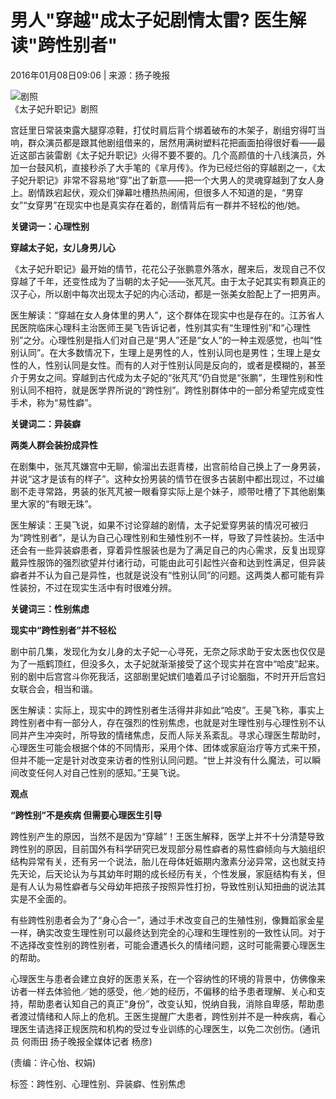 # 男人"穿越"成太子妃剧情太雷? 医生解读"跨性别者"

2016年01月08日09:06 | 来源：扬子晚报

![剧照](http://www.people.com.cn/mediafile/pic/20160108/92/647735867229142760.jpg)  
《太子妃升职记》剧照

宫廷里日常装束露大腿穿凉鞋，打仗时肩后背个绑着破布的木架子，剧组穷得叮当响，群众演员都是跟其他剧组借来的，居然用满树塑料花把画面拍得很好看——最近这部古装雷剧《太子妃升职记》火得不要不要的。几个高颜值的十八线演员，外加一台鼓风机，直接秒杀了大手笔的《芈月传》。作为已经烂俗的穿越剧之一，《太子妃升职记》非常不容易地“穿”出了新意——把一个大男人的灵魂穿越到了女人身上。剧情跌宕起伏，观众们弹幕吐槽热热闹闹，但很多人不知道的是，“男穿女”“女穿男”在现实中也是真实存在着的，剧情背后有一群并不轻松的他/她。

**关键词一：心理性别**

**穿越太子妃，女儿身男儿心**

《太子妃升职记》最开始的情节，花花公子张鹏意外落水，醒来后，发现自己不仅穿越了千年，还变性成为了当朝的太子妃——张芃芃。由于太子妃其实有颗真正的汉子心，所以剧中每次出现太子妃的内心活动，都是一张美女脸配上了一把男声。

医生解读：“穿越在女人身体里的男人”，这个群体在现实中也是存在的。江苏省人民医院临床心理科主治医师王昊飞告诉记者，性别其实有“生理性别”和“心理性别”之分。心理性别是指人们对自己是“男人”还是“女人”的一种主观感觉，也叫“性别认同”。在大多数情况下，生理上是男性的人，性别认同也是男性；生理上是女性的人，性别认同是女性。而有的人对于性别认同是反向的，或者是模糊的，甚至介于男女之间。穿越到古代成为太子妃的“张芃芃”仍自觉是“张鹏”，生理性别和性别认同不相符，就是医学界所说的“跨性别”。跨性别群体中的一部分希望完成变性手术，称为“易性癖”。

**关键词二：异装癖**

**两类人群会装扮成异性**

在剧集中，张芃芃嫌宫中无聊，偷溜出去逛青楼，出宫前给自己换上了一身男装，并说“这才是该有的样子”。这种女扮男装的情节在很多古装剧中都出现过，不过编剧不走寻常路，男装的张芃芃被一眼看穿实际上是个妹子，顺带吐槽了下其他剧集里大家的“有眼无珠”。

医生解读：王昊飞说，如果不讨论穿越的剧情，太子妃爱穿男装的情况可被归为“跨性别者”，是认为自己心理性别和生殖性别不一样，导致了异性装扮。生活中还会有一些异装癖患者，穿着异性服装也是为了满足自己的内心需求，反复出现穿戴异性服饰的强烈欲望并付诸行动，可能由此可引起性兴奋和达到性满足，但异装癖者并不认为自己是异性，也就是说没有“性别认同”的问题。这两类人都可能有异性装扮，不过在现实生活中有时很难分辨。

**关键词三：性别焦虑**

**现实中“跨性别者”并不轻松**

剧中前几集，发现化为女儿身的太子妃一心寻死，无奈之际求助于安太医也仅仅是为了一瓶鹤顶红，但没多久，太子妃就渐渐接受了这个现实并在宫中“哈皮”起来。别的剧中后宫宫斗你死我活，这部剧里妃嫔们嗑着瓜子讨论胭脂，不时开开后宫妇女联合会，相当和谐。

医生解读：实际上，现实中的跨性别者生活得并非如此“哈皮”。王昊飞称，事实上跨性别者中有一部分人，存在强烈的性别焦虑，也就是对生理性别与心理性别不认同并产生冲突时，所导致的情绪焦虑，反而人际关系紊乱。寻求心理医生帮助时，心理医生可能会根据个体的不同情形，采用个体、团体或家庭治疗等方式来干预，但并不能一定是针对改变来访者的性别认同问题。“世上并没有什么魔法，可以瞬间改变任何人对自己性别的感知。”王昊飞说。

**观点**

**“跨性别”不是疾病 但需要心理医生引导**

跨性别产生的原因，当然不是因为“穿越”！王医生解释，医学上并不十分清楚导致跨性别的原因，目前国外有科学研究已发现部分易性癖者的易性癖倾向与大脑组织结构异常有关，还有另一个说法，胎儿在母体妊娠期内激素分泌异常，这也就支持先天论，后天论认为与其幼年时期的成长经历有关，个性发展，家庭结构有关，但是有人认为易性癖者与父母幼年把孩子按照异性打扮，导致性别认知扭曲的说法其实是不全面的。

有些跨性别患者会为了“身心合一”，通过手术改变自己的生殖性别，像舞蹈家金星一样，确实改变生理性别可以最终达到完全的心理和生理性别的一致性认同。对于不选择改变性别的跨性别者，可能会遭遇长久的情绪问题，这时可能需要心理医生的帮助。

心理医生与患者会建立良好的医患关系，在一个容纳性的环境的背景中，仿佛像来访者一样去体验他／她的感受，他／她的经历，不偏移的给予患者理解、关心和支持，帮助患者认知自己的真正“身份”，改变认知，悦纳自我，消除自卑感，帮助患者渡过情绪和人际上的危机。王医生提醒广大患者，跨性别并不是一种疾病，看心理医生请选择正规医院和机构的受过专业训练的心理医生，以免二次创伤。(通讯员 何雨田 扬子晚报全媒体记者 杨彦) 

(责编：许心怡、权娟)

标签：跨性别、心理性别、异装癖、性别焦虑